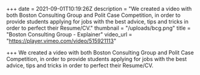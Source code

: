 +++
date = 2021-09-01T10:19:26Z
description = "We created a video with both Boston Consulting Group and Polit Case Competition, in order to provide students applying for jobs with the best advice, tips and tricks in order to perfect their Resume/CV."
thumbnail = "/uploads/bcg.png"
title = "Boston Consulting Group - Explainer"
video_url = "https://player.vimeo.com/video/515921113"

+++
We created a video with both Boston Consulting Group and Polit Case Competition, in order to provide students applying for jobs with the best advice, tips and tricks in order to perfect their Resume/CV.